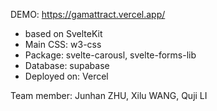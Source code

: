 DEMO:
https://gamattract.vercel.app/

- based on SvelteKit
- Main CSS: w3-css
- Package: svelte-carousl, svelte-forms-lib
- Database: supabase
- Deployed on: Vercel

Team member: Junhan ZHU, Xilu WANG, Quji LI
